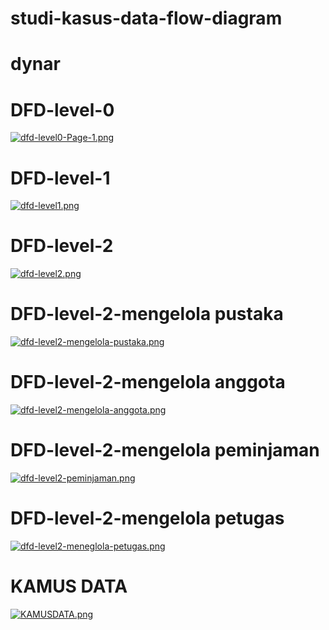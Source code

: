 # studi-kasus-data-flow-diagram
# dynar
# DFD-level-0
[![dfd-level0-Page-1.png](https://i.postimg.cc/XqcNfsQt/dfd-level0-Page-1.png)](https://postimg.cc/hQvqg1F0)
# DFD-level-1
[![dfd-level1.png](https://i.postimg.cc/FR25ZJ1L/dfd-level1.png)](https://postimg.cc/S27vQR6S)
# DFD-level-2
[![dfd-level2.png](https://i.postimg.cc/1XcCqgFP/dfd-level2.png)](https://postimg.cc/m1kyxgV6)
# DFD-level-2-mengelola pustaka
[![dfd-level2-mengelola-pustaka.png](https://i.postimg.cc/TYK5h8vN/dfd-level2-mengelola-pustaka.png)](https://postimg.cc/3dHxbcR2)
# DFD-level-2-mengelola anggota
[![dfd-level2-mengelola-anggota.png](https://i.postimg.cc/SRCs74Qm/dfd-level2-mengelola-anggota.png)](https://postimg.cc/7JPwwpTR)
# DFD-level-2-mengelola peminjaman
[![dfd-level2-peminjaman.png](https://i.postimg.cc/Z57TNnPr/dfd-level2-peminjaman.png)](https://postimg.cc/gxhFFYTJ)
# DFD-level-2-mengelola petugas
[![dfd-level2-meneglola-petugas.png](https://i.postimg.cc/nLb30Y1Z/dfd-level2-meneglola-petugas.png)](https://postimg.cc/68cVQZS1)
# KAMUS DATA
[![KAMUSDATA.png](https://i.postimg.cc/1zvv0gJr/KAMUSDATA.png)](https://postimg.cc/gw6ym09x)